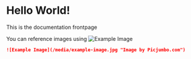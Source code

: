 # Hello World!

This is the documentation frontpage

You can reference images using ![Example Image](/media/example-image.jpg "Image by Picjumbo.com")
```markdown
![Example Image](/media/example-image.jpg "Image by Picjumbo.com")
```